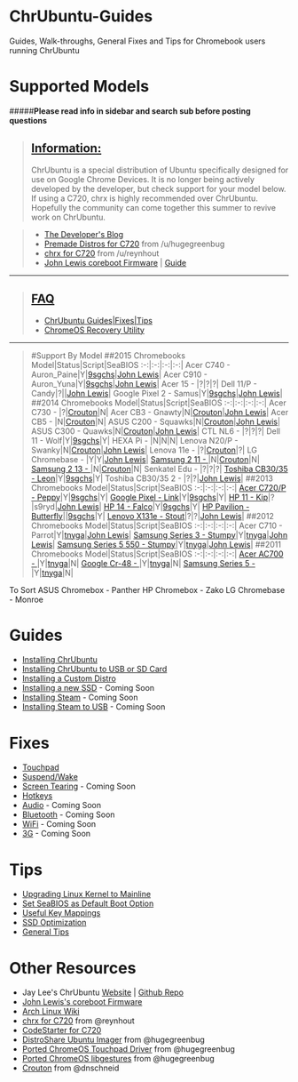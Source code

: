 # ChrUbuntu-Guides
Guides, Walk-throughs, General Fixes and Tips for Chromebook users running ChrUbuntu

# Supported Models
#####**Please read info in sidebar and search sub before posting questions**

> ## [Information:](#icon-help)
> ChrUbuntu is a special distribution of Ubuntu specifically designed for use on Google Chrome Devices. It is no longer being actively developed by the developer, but check support for your model below. If using a C720, chrx is highly recommended over ChrUbuntu. Hopefully the community can come together this summer to revive work on ChrUbuntu.

> * [The Developer's Blog](http://chromeos-cr48.blogspot.com/)
> * [Premade Distros for C720](https://www.reddit.com/r/chrubuntu/comments/2jkrgp/premade_c720_ubuntu_distros/) from /u/hugegreenbug
> * [chrx for C720](https://github.com/reynhout/chrx) from /u/reynhout
> * [John Lewis coreboot Firmware](http://goo.gl/K8D3MO) | [Guide](https://wiki.archlinux.org/index.php/Chromebook#Custom_Firmware)

********************************

> ## [FAQ](#icon-help)
> * [ChrUbuntu Guides|Fixes|Tips](http://iantrich.github.io/ChrUbuntu-Guides/)
> * [ChromeOS Recovery Utility](https://support.google.com/chromebook/answer/6002417?hl=en)

********************************

> #Support By Model
> ##2015 Chromebooks
Model|Status|Script|SeaBIOS
:-:|:-:|:-:|:-:|
Acer C740 - Auron_Paine|Y|[9sgchs](http://goo.gl/7bUocb)|[John Lewis](http://goo.gl/K8D3MO)|
Acer C910 - Auron_Yuna|Y|[9sgchs](http://goo.gl/7bUocb)|[John Lewis](http://goo.gl/K8D3MO)|
Acer 15 - |?|?|?|
Dell 11/P - Candy|?|[](#icon-help)|[John Lewis](http://goo.gl/K8D3MO)|
Google Pixel 2 - Samus|Y|[9sgchs](http://goo.gl/7bUocb)|[John Lewis](http://goo.gl/K8D3MO)|
> ##2014 Chromebooks
Model|Status|Script|SeaBIOS
:-:|:-:|:-:|:-:|
Acer C730 - |?|[Crouton](https://github.com/dnschneid/crouton)|N|
Acer CB3 - Gnawty|N|[Crouton](https://github.com/dnschneid/crouton)|[John Lewis](http://goo.gl/K8D3MO)|
Acer CB5 - |N|[Crouton](https://github.com/dnschneid/crouton)|N|
ASUS C200 - Squawks|N|[Crouton](https://github.com/dnschneid/crouton)|[John Lewis](http://goo.gl/K8D3MO)|
ASUS C300 - Quawks|N|[Crouton](https://github.com/dnschneid/crouton)|[John Lewis](http://goo.gl/K8D3MO)|
CTL NL6 - |?|?|?|
Dell 11 - Wolf|Y|[9sgchs](http://goo.gl/7bUocb)|Y|
HEXA Pi - |N|N|N|
Lenova N20/P - Swanky|N|[Crouton](https://github.com/dnschneid/crouton)|[John Lewis](http://goo.gl/K8D3MO)|
Lenova 11e - |?|[Crouton](https://github.com/dnschneid/crouton)|?|
LG Chromebase - |Y|Y|[John Lewis](http://goo.gl/K8D3MO)|
[Samsung 2 11 - ](http://goo.gl/oSCOKd)|N|[Crouton](https://github.com/dnschneid/crouton)|N|
[Samsung 2 13 - ](http://goo.gl/oSCOKd)|N|[Crouton](https://github.com/dnschneid/crouton)|N|
Senkatel Edu - |?|?|?|
[Toshiba CB30/35 - Leon](http://goo.gl/nCIzN9)|Y|[9sgchs](http://goo.gl/7bUocb)|Y|
Toshiba CB30/35 2 - |?|?|[John Lewis](http://goo.gl/K8D3MO)|
> ##2013 Chromebooks
Model|Status|Script|SeaBIOS
:-:|:-:|:-:|:-:|
[Acer C720/P - Peppy](http://goo.gl/UaWwyp)|Y|[9sgchs](http://goo.gl/7bUocb)|Y|
[Google Pixel - Link](http://goo.gl/XbMUTc)|Y|[9sgchs](http://goo.gl/7bUocb)|Y|
[HP 11 - Kip](http://goo.gl/3V9jfn)|?|s9ryd|[John Lewis](http://goo.gl/K8D3MO)|
[HP 14 - Falco](http://goo.gl/K9EDwV)|Y|[9sgchs](http://goo.gl/7bUocb)|Y|
[HP Pavilion - Butterfly](http://goo.gl/dhAbM7)|[](#icon-check)|[9sgchs](http://goo.gl/7bUocb)|Y|
[Lenovo X131e - Stout](http://goo.gl/YB2m0s)|?|?|[John Lewis](http://goo.gl/K8D3MO)|
> ##2012 Chromebooks
Model|Status|Script|SeaBIOS
:-:|:-:|:-:|:-:|
Acer C710 - Parrot|Y|[tnyga](http://goo.gl/7bUocb)|[John Lewis](http://goo.gl/K8D3MO)|
[Samsung Series 3 - Stumpy](http://goo.gl/FwjFCM)|Y|[tnyga](http://goo.gl/7bUocb)|[John Lewis](http://goo.gl/K8D3MO)|
[Samsung Series 5 550 - Stumpy](http://goo.gl/0RJXN4)|Y|[tnyga](http://goo.gl/7bUocb)|[John Lewis](http://goo.gl/K8D3MO)|
> ##2011 Chromebooks
Model|Status|Script|SeaBIOS
:-:|:-:|:-:|:-:|
[Acer AC700 - ](http://goo.gl/JL5cu3)|Y|[tnyga](http://goo.gl/7bUocb)|N|
[Google Cr-48 - ](http://goo.gl/Oc4l0I)|Y|[tnyga](http://goo.gl/7bUocb)|N|
[Samsung Series 5 - ](http://goo.gl/2vaLvs)|Y|[tnyga](http://goo.gl/7bUocb)|N|

To Sort
ASUS Chromebox - Panther
HP Chromebox - Zako
LG Chromebase - Monroe

# Guides
* [Installing ChrUbuntu](https://github.com/iantrich/ChrUbuntu-Guides/blob/master/Guides/Installing%20ChrUbuntu.md)
* [Installing ChrUbuntu to USB or SD Card](https://github.com/iantrich/ChrUbuntu-Guides/blob/master/Guides/Installing%20ChrUbuntu%20to%20USB%20or%20SD%20Card.md)
* [Installing a Custom Distro](https://github.com/iantrich/ChrUbuntu-Guides/blob/master/Guides/Installing%20a%20custom%20distro.md)
* [Installing a new SSD](https://github.com/iantrich/ChrUbuntu-Guides/blob/master/Guides/Installing%20a%20new%20SSD.md) - Coming Soon
* [Installing Steam](https://github.com/iantrich/ChrUbuntu-Guides/blob/master/Guides/Installing%20Steam.md) - Coming Soon
* [Installing Steam to USB](https://github.com/iantrich/ChrUbuntu-Guides/blob/master/Guides/Installing%20Steam%20on%20USB.md) - Coming Soon

# Fixes
* [Touchpad](https://github.com/iantrich/ChrUbuntu-Guides/blob/master/Fixes/Touchpad.md)
* [Suspend/Wake](https://github.com/iantrich/ChrUbuntu-Guides/blob/master/Fixes/Suspend-Wake.md)
* [Screen Tearing](https://github.com/iantrich/ChrUbuntu-Guides/blob/master/Fixes/Screen%20Tearing.md) - Coming Soon
* [Hotkeys](https://github.com/iantrich/ChrUbuntu-Guides/blob/master/Fixes/Hotkeys.md)
* [Audio](https://github.com/iantrich/ChrUbuntu-Guides/blob/master/Fixes/Audio.md) - Coming Soon
* [Bluetooth](https://github.com/iantrich/ChrUbuntu-Guides/blob/master/Fixes/Bluetooth.md) - Coming Soon
* [WiFi](https://github.com/iantrich/ChrUbuntu-Guides/blob/master/Fixes/WiFi.md) - Coming Soon
* [3G](https://github.com/iantrich/ChrUbuntu-Guides/blob/master/Fixes/3G.md) - Coming Soon

# Tips
* [Upgrading Linux Kernel to Mainline](https://github.com/iantrich/ChrUbuntu-Guides/blob/master/Tips/Upgrading%20Kernel%20to%20Mainline.md)
* [Set SeaBIOS as Default Boot Option](https://github.com/iantrich/ChrUbuntu-Guides/blob/master/Tips/Linux-SeaBIOS%20as%20Default%20Boot%20Option.md)
* [Useful Key Mappings](https://github.com/iantrich/ChrUbuntu-Guides/blob/master/Tips/Useful%20Key%20Mappings.md)
* [SSD Optimization](https://github.com/iantrich/ChrUbuntu-Guides/blob/master/Tips/SSD%20Optimization.md)
* [General Tips](https://github.com/iantrich/ChrUbuntu-Guides/blob/master/Tips/General%20Tips.md)

# Other Resources
* Jay Lee's ChrUbuntu [Website](http://chromeos-cr48.blogspot.com) | [Github Repo](https://github.com/jay0lee/chrubuntu-script)
* [John Lewis's coreboot Firmware](https://johnlewis.ie/custom-chromebook-firmware/rom-download/)
* [Arch Linux Wiki](https://wiki.archlinux.org/index.php/Chromebook)
* [chrx for C720](https://github.com/reynhout/chrx) from @reynhout
* [CodeStarter for C720](https://github.com/codestarterorg/ubuntu-chromebook-installer)
* [DistroShare Ubuntu Imager](https://github.com/Distroshare/distroshare-ubuntu-imager) from @hugegreenbug
* [Ported ChromeOS Touchpad Driver](https://github.com/hugegreenbug/xf86-input-cmt) from @hugegreenbug
* [Ported ChromeOS libgestures](https://github.com/hugegreenbug/libgestures) from @hugegreenbug
* [Crouton](https://github.com/dnschneid/crouton) from @dnschneid
